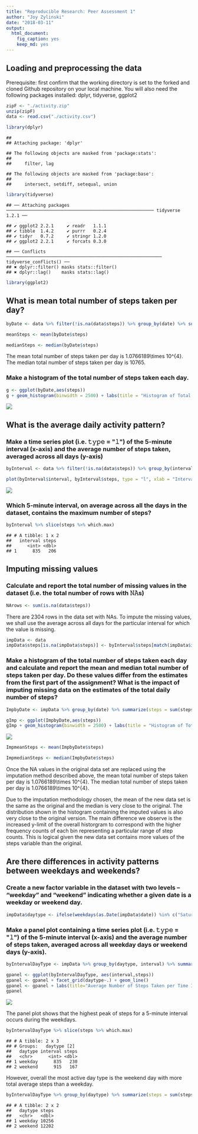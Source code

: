 ```yaml
---
title: "Reproducible Research: Peer Assessment 1"
author: "Joy Zylinski"
date: "2018-03-11"
output: 
  html_document:
    fig_caption: yes
    keep_md: yes
---
```



## Loading and preprocessing the data
Prerequisite: first confirm that the working directory is set to the forked and cloned Github repository on your local machine. You will also need the following packages installed: dplyr, tidyverse, ggplot2


```r
zipF <- "./activity.zip"
unzip(zipF)
data <- read.csv("./activity.csv")
```


```r
library(dplyr)
```

```
## 
## Attaching package: 'dplyr'
```

```
## The following objects are masked from 'package:stats':
## 
##     filter, lag
```

```
## The following objects are masked from 'package:base':
## 
##     intersect, setdiff, setequal, union
```

```r
library(tidyverse)
```

```
## ── Attaching packages ──────────────────────────────────────────────────────── tidyverse 1.2.1 ──
```

```
## ✔ ggplot2 2.2.1     ✔ readr   1.1.1
## ✔ tibble  1.4.2     ✔ purrr   0.2.4
## ✔ tidyr   0.7.2     ✔ stringr 1.2.0
## ✔ ggplot2 2.2.1     ✔ forcats 0.3.0
```

```
## ── Conflicts ─────────────────────────────────────────────────────────── tidyverse_conflicts() ──
## ✖ dplyr::filter() masks stats::filter()
## ✖ dplyr::lag()    masks stats::lag()
```

```r
library(ggplot2)
```


## What is mean total number of steps taken per day?


```r
byDate <- data %>% filter(!is.na(data$steps)) %>% group_by(date) %>% summarize(steps = sum(steps))
```


```r
meanSteps <- mean(byDate$steps)
```


```r
medianSteps <- median(byDate$steps)
```

The mean total number of steps taken per day is 1.0766189\times 10^{4}. The median total number of steps taken per day is 10765.

### Make a histogram of the total number of steps taken each day.


```r
g <- ggplot(byDate,aes(steps))
g + geom_histogram(binwidth = 2500) + labs(title = "Histogram of Total Steps per Day", y = "Count of Days", x = "Steps Taken")
```

![](PA1_template_files/figure-html/histogram-1.png)<!-- -->

## What is the average daily activity pattern?

### Make a time series plot (i.e. 𝚝𝚢𝚙𝚎 = "𝚕") of the 5-minute interval (x-axis) and the average number of steps taken, averaged across all days (y-axis)


```r
byInterval <- data %>% filter(!is.na(data$steps)) %>% group_by(interval) %>% summarize(steps = mean(steps))
```


```r
plot(byInterval$interval, byInterval$steps, type = "l", xlab = "Interval", ylab = "Average Steps Taken", main = "Average Number of Steps Taken per Time Interval - All Days")
```

![](PA1_template_files/figure-html/daily_activity_plot-1.png)<!-- -->

### Which 5-minute interval, on average across all the days in the dataset, contains the maximum number of steps?


```r
byInterval %>% slice(steps %>% which.max)
```

```
## # A tibble: 1 x 2
##   interval steps
##      <int> <dbl>
## 1      835   206
```

## Imputing missing values
### Calculate and report the total number of missing values in the dataset (i.e. the total number of rows with 𝙽𝙰s)


```r
NArows <- sum(is.na(data$steps))
```

There are 2304 rows in the data set with NAs. To impute the missing values, we shall use the average across all days for the particular interval for which the value is missing.


```r
impData <- data
impData$steps[is.na(impData$steps)] <- byInterval$steps[match(impData$interval,byInterval$interval)][which(is.na(impData$steps))]
```

### Make a histogram of the total number of steps taken each day and calculate and report the mean and median total number of steps taken per day. Do these values differ from the estimates from the first part of the assignment? What is the impact of imputing missing data on the estimates of the total daily number of steps?


```r
ImpbyDate <- impData %>% group_by(date) %>% summarize(steps = sum(steps))
```


```r
gImp <- ggplot(ImpbyDate,aes(steps))
gImp + geom_histogram(binwidth = 2500) + labs(title = "Histogram of Total Steps per Day with Imputed Data", y = "Count of Days", x = "Steps Taken")
```

![](PA1_template_files/figure-html/Imputed_histogram-1.png)<!-- -->


```r
ImpmeanSteps <- mean(ImpbyDate$steps)
```


```r
ImpmedianSteps <- median(ImpbyDate$steps)
```

Once the NA values in the original data set are replaced using the imputation method described above, the mean total number of steps taken per day is 1.0766189\times 10^{4}. The median total number of steps taken per day is 1.0766189\times 10^{4}.

Due to the imputation methodology chosen, the mean of the new data set is the same as the original and the median is very close to the original. The distribution shown in the histogram containing the imputed values is also very close to the original version. The main difference we observe is the increased y-limit of the overall historgram to correspond with the higher frequency counts of each bin representing a particular range of step counts. This is logical given the new data set contains more values of the steps variable than the original.

## Are there differences in activity patterns between weekdays and weekends?

### Create a new factor variable in the dataset with two levels – “weekday” and “weekend” indicating whether a given date is a weekday or weekend day.


```r
impData$daytype <- ifelse(weekdays(as.Date(impData$date)) %in% c("Saturday","Sunday"), "weekend", "weekday")
```

### Make a panel plot containing a time series plot (i.e. 𝚝𝚢𝚙𝚎 = "𝚕") of the 5-minute interval (x-axis) and the average number of steps taken, averaged across all weekday days or weekend days (y-axis).


```r
byIntervalDayType <- impData %>% group_by(daytype, interval) %>% summarize(steps = mean(steps))
```


```r
gpanel <- ggplot(byIntervalDayType, aes(interval,steps))
gpanel <- gpanel + facet_grid(daytype~.) + geom_line()
gpanel <- gpanel + labs(title="Average Number of Steps Taken per Time Interval By Day Type", x="Interval", y="Steps")
gpanel
```

![](PA1_template_files/figure-html/panel_plot-1.png)<!-- -->

The panel plot shows that the highest peak of steps for a 5-minute interval occurs during the weekdays.


```r
byIntervalDayType %>% slice(steps %>% which.max)
```

```
## # A tibble: 2 x 3
## # Groups:   daytype [2]
##   daytype interval steps
##   <chr>      <int> <dbl>
## 1 weekday      835   230
## 2 weekend      915   167
```

However, overall the most active day type is the weekend day with more total average steps than a weekday.


```r
byIntervalDayType %>% group_by(daytype) %>% summarize(steps = sum(steps))
```

```
## # A tibble: 2 x 2
##   daytype steps
##   <chr>   <dbl>
## 1 weekday 10256
## 2 weekend 12202
```
